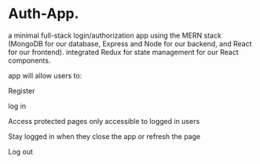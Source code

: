 # Auth-App.
a minimal full-stack login/authorization app using the MERN stack (MongoDB for our database, Express and Node for our backend, and React for our frontend).
integrated Redux for state management for our React components.

app will allow users to:

Register

log in

Access protected pages only accessible to logged in users

Stay logged in when they close the app or refresh the page

Log out

